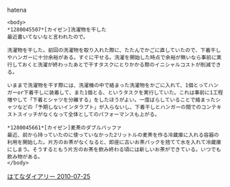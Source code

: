 
hatena

```
<body>
*1280045507*[カイゼン]洗濯物を干した
最近書いてないなと言われたので。

洗濯物を干した。前回の洗濯物を取り入れた際に、たたんでかごに直していたので、下着干しやハンガーに十分余裕がある。すぐに干せる。洗濯を開始した時点で余裕が無いなら事前に実行しておくと洗濯が終わったあとで干すタスクにとりかかる際のイニシャルコストが削減できる。

いままで洗濯物を干す際には、洗濯機の中で絡まった洗濯物をかごに入れて、1個とってハンガーor下着干しに装着して、また1個とる、というタスクを実行していた。これは事前に1工程増やして「下着とシャツを分離する」をしたほうがよい。一度ばらしていることで絡まったシャツなどの「予期しないインタラプト」が入らないし、下着干しとハンガーの間でのコンテキストスイッチがなくなって全体としてのパフォーマンスも上がる。

*1280045661*[カイゼン]麦茶のダブルバッファ
最近、前から持っていたのに使っていなかった2リットルの麦茶を作る冷蔵庫に入れる容器の利用を開始した。片方のお茶がなくなると、即座に古いお茶パックを捨てて水を入れて冷蔵庫にしまう。そうするともう片方のお茶を飲み終わる頃には新しいお茶ができている。いつでも飲み物がある。
</body>
```


[はてなダイアリー 2010-07-25](https://nishiohirokazu.hatenadiary.org/archive/2010/07/25)